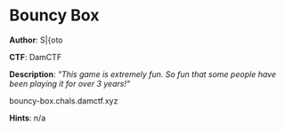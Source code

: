 # Bouncy Box
**Author**: S|{oto

**CTF**:  DamCTF

**Description**: *"This game is extremely fun. So fun that some people have been playing it for over 3 years!"*

bouncy-box.chals.damctf.xyz

**Hints**: n/a